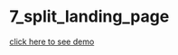 # 7_split_landing_page
[click here to see demo](https://machiboy10.github.io/7_split_landing_page/)
